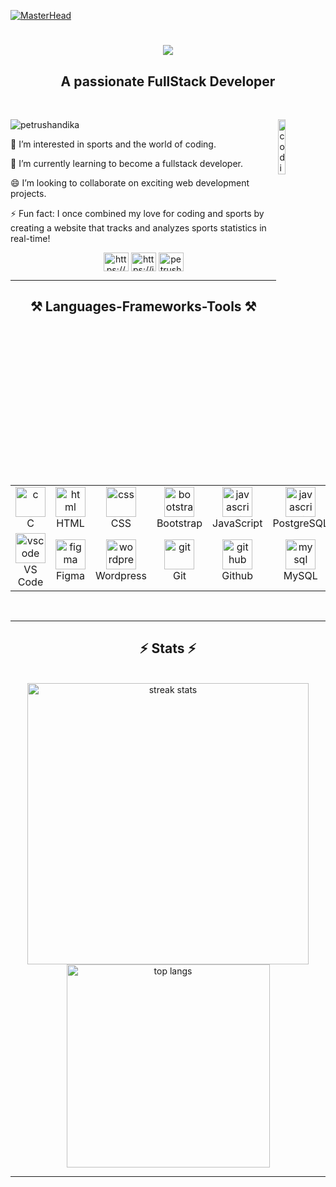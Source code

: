 [![MasterHead](https://firebasestorage.googleapis.com/v0/b/flexi-coding.appspot.com/o/dempgi7-520f8d5f-63d4-4453-8822-dbc149ae27f8.gif?alt=media&token=91c0c7b2-93c3-4029-b011-1a8703c5730d)](https://rishavchanda.io)

<h1 align="center">
    <img src="https://readme-typing-svg.herokuapp.com/?font=Righteous&size=35&center=true&vCenter=true&width=500&height=70&duration=4000&lines=Hi+There!+👋;+I'm+Petrus+Handika!;" />
</h1>

<h2 align="center">A passionate FullStack Developer</h2>

<br/>

<div>

<img align="right" alt="coding" width="15%" src="https://media1.giphy.com/media/v1.Y2lkPTc5MGI3NjExMGppd3BucXMxenIzZjR6OG5uZ3IwemZhMTdwMG85aHg1NjdiaWUyNyZlcD12MV9pbnRlcm5hbF9naWZfYnlfaWQmY3Q9cw/Ll22OhMLAlVDb8UQWe/giphy_s.gif"/>

<p align="left"> <img src="https://komarev.com/ghpvc/?username=petrushandika&label=Profile%20views&color=0e75b6&style=flat" alt="petrushandika" /> </p>
 
👀 I’m interested in sports and the world of coding.

🌱 I’m currently learning to become a fullstack developer.

😄 I’m looking to collaborate on exciting web development projects.

⚡ Fun fact: I once combined my love for coding and sports by creating a website that tracks and analyzes sports statistics in real-time!

 </div>
 
<div align="center"> 
    <a href="https://www.linkedin.com/in/petrushandika/" target="blank"><img align="center" src="https://raw.githubusercontent.com/rahuldkjain/github-profile-readme-generator/master/src/images/icons/Social/linked-in-alt.svg" alt="https://www.linkedin.com/in/petrushandika/" height="30" width="40" /></a>
    <a href="https://instagram.com/petrushandika" target="blank"><img align="center" src="https://raw.githubusercontent.com/rahuldkjain/github-profile-readme-generator/master/src/images/icons/Social/instagram.svg" alt="https://instagram.com/petrushandika" height="30" width="40" /></a>
    <a href="https://twitter.com/petrushandika" target="blank"><img align="center" src="https://raw.githubusercontent.com/rahuldkjain/github-profile-readme-generator/master/src/images/icons/Social/twitter.svg" alt="petrushandika" height="30" width="40" /></a>
</div>

 <hr/>
 
<h2 align="center">⚒️ Languages-Frameworks-Tools ⚒️</h2>
<br/>
<table align="center">

  <tr>
    <td align="center" width="96">
        <img src="https://skillicons.dev/icons?i=c" width="48" height="48" alt="c" />
        <br>C
    </td>
    <td align="center" width="96">
        <img src="https://skillicons.dev/icons?i=html" width="48" height="48" alt="html" />
        <br>HTML
    </td>
    <td align="center" width="96">
        <img src="https://skillicons.dev/icons?i=css" width="48" height="48" alt="css" />
        <br>CSS
    </td>
    <td align="center" width="96">
        <img src="https://skillicons.dev/icons?i=bootstrap" width="48" height="48" alt="bootstrap" />
        <br>Bootstrap
    </td>
    <td align="center" width="96">
        <img src="https://skillicons.dev/icons?i=javascript" width="48" height="48" alt="javascript" />
        <br>JavaScript
    </td>
    <td align="center" width="96">
        <img src="https://skillicons.dev/icons?i=postgresql" width="48" height="48" alt="javascript" />
        <br>PostgreSQL
    </td>
    <td align="center" width="96">
        <img src="https://skillicons.dev/icons?i=react" width="48" height="48" alt="reactjs" />
        <br>ReactJS
    </td>
    <td align="center" width="96">
        <img src="https://skillicons.dev/icons?i=expressjs" width="48" height="48" alt="reactjs" />
        <br>ExpressJS
    </td>
</tr>
<tr>
    <td align="center" width="96">
        <img src="https://skillicons.dev/icons?i=vscode" width="48" height="48" alt="vscode" />
        <br>VS Code
    </td>
    <td align="center" width="96">
        <img src="https://skillicons.dev/icons?i=figma" width="48" height="48" alt="figma" />
        <br>Figma
    </td>
    <td align="center" width="96">
        <img src="https://skillicons.dev/icons?i=wordpress" width="48" height="48" alt="wordpresss" />
        <br>Wordpress
    </td>
    <td align="center" width="96">
        <img src="https://skillicons.dev/icons?i=git" width="48" height="48" alt="git" />
        <br>Git
    </td>
    <td align="center" width="96">
        <img src="https://skillicons.dev/icons?i=github" width="48" height="48" alt="github" />
        <br>Github
    </td>
    <td align="center" width="96">
        <img src="https://skillicons.dev/icons?i=mysql" width="48" height="48" alt="mysql" />
        <br>MySQL
    </td>
    <td align="center" width="96">
        <img src="https://skillicons.dev/icons?i=nodejs" width="48" height="48" alt="go" />
        <br>NodeJS
    </td>
    <td align="center" width="96">
        <img src="https://skillicons.dev/icons?i=typescript" width="48" height="48" alt="go" />
        <br>TypeScript
    </td>
</tr>
</table>

<br/>

<hr/>

<h2 align="center">⚡ Stats ⚡</h2>
<br>
<div align=center>
  <img width="450" src="https://github-readme-streak-stats-salesp07.vercel.app/?user=petrushandika&count_private=true&theme=react&border_radius=10" alt="streak stats"/>
  <!-- <img width=350 src="https://github-readme-stats-salesp07.vercel.app/api?username=petrushandika&count_private=true&show_icons=true&theme=react&rank_icon=github&border_radius=10" alt="readme stats" /> -->
  <img width=325 src="https://github-readme-stats-salesp07.vercel.app/api/top-langs/?username=petrushandika&hide=HTML&langs_count=8&layout=compact&theme=react&border_radius=10&size_weight=0.5&count_weight=0.5&exclude_repo=github-readme-stats" alt="top langs" />
</div>

<hr/>
